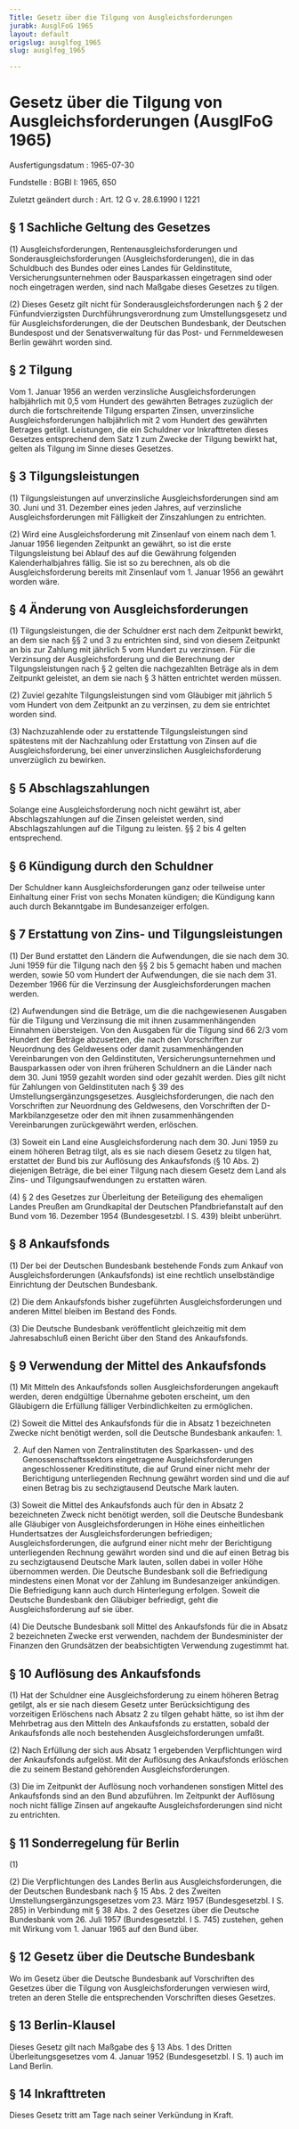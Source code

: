 ```yaml
---
Title: Gesetz über die Tilgung von Ausgleichsforderungen
jurabk: AusglFoG 1965
layout: default
origslug: ausglfog_1965
slug: ausglfog_1965

---
```


# Gesetz über die Tilgung von Ausgleichsforderungen (AusglFoG 1965)

Ausfertigungsdatum
:   1965-07-30

Fundstelle
:   BGBl I: 1965, 650

Zuletzt geändert durch
:   Art. 12 G v. 28.6.1990 I 1221


## § 1 Sachliche Geltung des Gesetzes

(1) Ausgleichsforderungen, Rentenausgleichsforderungen und Sonderausgleichsforderungen (Ausgleichsforderungen), die in das Schuldbuch des Bundes oder eines Landes für Geldinstitute, Versicherungsunternehmen oder Bausparkassen eingetragen sind oder noch eingetragen werden, sind nach Maßgabe dieses Gesetzes zu tilgen.

(2) Dieses Gesetz gilt nicht für Sonderausgleichsforderungen nach § 2 der Fünfundvierzigsten Durchführungsverordnung zum Umstellungsgesetz und für Ausgleichsforderungen, die der Deutschen Bundesbank, der Deutschen Bundespost und der Senatsverwaltung für das Post- und Fernmeldewesen Berlin gewährt worden sind.


## § 2 Tilgung

Vom 1. Januar 1956 an werden verzinsliche Ausgleichsforderungen halbjährlich mit 0,5 vom Hundert des gewährten Betrages zuzüglich der durch die fortschreitende Tilgung ersparten Zinsen, unverzinsliche Ausgleichsforderungen halbjährlich mit 2 vom Hundert des gewährten Betrages getilgt. Leistungen, die ein Schuldner vor Inkrafttreten dieses Gesetzes entsprechend dem Satz 1 zum Zwecke der Tilgung bewirkt hat, gelten als Tilgung im Sinne dieses Gesetzes.


## § 3 Tilgungsleistungen

(1) Tilgungsleistungen auf unverzinsliche Ausgleichsforderungen sind am 30. Juni und 31. Dezember eines jeden Jahres, auf verzinsliche Ausgleichsforderungen mit Fälligkeit der Zinszahlungen zu entrichten.

(2) Wird eine Ausgleichsforderung mit Zinsenlauf von einem nach dem 1. Januar 1956 liegenden Zeitpunkt an gewährt, so ist die erste Tilgungsleistung bei Ablauf des auf die Gewährung folgenden Kalenderhalbjahres fällig. Sie ist so zu berechnen, als ob die Ausgleichsforderung bereits mit Zinsenlauf vom 1. Januar 1956 an gewährt worden wäre.


## § 4 Änderung von Ausgleichsforderungen

(1) Tilgungsleistungen, die der Schuldner erst nach dem Zeitpunkt bewirkt, an dem sie nach §§ 2 und 3 zu entrichten sind, sind von diesem Zeitpunkt an bis zur Zahlung mit jährlich 5 vom Hundert zu verzinsen. Für die Verzinsung der Ausgleichsforderung und die Berechnung der Tilgungsleistungen nach § 2 gelten die nachgezahlten Beträge als in dem Zeitpunkt geleistet, an dem sie nach § 3 hätten entrichtet werden müssen.

(2) Zuviel gezahlte Tilgungsleistungen sind vom Gläubiger mit jährlich 5 vom Hundert von dem Zeitpunkt an zu verzinsen, zu dem sie entrichtet worden sind.

(3) Nachzuzahlende oder zu erstattende Tilgungsleistungen sind spätestens mit der Nachzahlung oder Erstattung von Zinsen auf die Ausgleichsforderung, bei einer unverzinslichen Ausgleichsforderung unverzüglich zu bewirken.


## § 5 Abschlagszahlungen

Solange eine Ausgleichsforderung noch nicht gewährt ist, aber Abschlagszahlungen auf die Zinsen geleistet werden, sind Abschlagszahlungen auf die Tilgung zu leisten. §§ 2 bis 4 gelten entsprechend.


## § 6 Kündigung durch den Schuldner

Der Schuldner kann Ausgleichsforderungen ganz oder teilweise unter Einhaltung einer Frist von sechs Monaten kündigen; die Kündigung kann auch durch Bekanntgabe im Bundesanzeiger erfolgen.


## § 7 Erstattung von Zins- und Tilgungsleistungen

(1) Der Bund erstattet den Ländern die Aufwendungen, die sie nach dem 30. Juni 1959 für die Tilgung nach den §§ 2 bis 5 gemacht haben und machen werden, sowie 50 vom Hundert der Aufwendungen, die sie nach dem 31. Dezember 1966 für die Verzinsung der Ausgleichsforderungen machen werden.

(2) Aufwendungen sind die Beträge, um die die nachgewiesenen Ausgaben für die Tilgung und Verzinsung die mit ihnen zusammenhängenden Einnahmen übersteigen. Von den Ausgaben für die Tilgung sind 66 2/3 vom Hundert der Beträge abzusetzen, die nach den Vorschriften zur Neuordnung des Geldwesens oder damit zusammenhängenden Vereinbarungen von den Geldinstituten, Versicherungsunternehmen und Bausparkassen oder von ihren früheren Schuldnern an die Länder nach dem 30. Juni 1959 gezahlt worden sind oder gezahlt werden. Dies gilt nicht für Zahlungen von Geldinstituten nach § 39 des Umstellungsergänzungsgesetzes. Ausgleichsforderungen, die nach den Vorschriften zur Neuordnung des Geldwesens, den Vorschriften der D-Markbilanzgesetze oder den mit ihnen zusammenhängenden Vereinbarungen zurückgewährt werden, erlöschen.

(3) Soweit ein Land eine Ausgleichsforderung nach dem 30. Juni 1959 zu einem höheren Betrag tilgt, als es sie nach diesem Gesetz zu tilgen hat, erstattet der Bund bis zur Auflösung des Ankaufsfonds (§ 10 Abs. 2) diejenigen Beträge, die bei einer Tilgung nach diesem Gesetz dem Land als Zins- und Tilgungsaufwendungen zu erstatten wären.

(4) § 2 des Gesetzes zur Überleitung der Beteiligung des ehemaligen Landes Preußen am Grundkapital der Deutschen Pfandbriefanstalt auf den Bund vom 16. Dezember 1954 (Bundesgesetzbl. I S. 439) bleibt unberührt.


## § 8 Ankaufsfonds

(1) Der bei der Deutschen Bundesbank bestehende Fonds zum Ankauf von Ausgleichsforderungen (Ankaufsfonds) ist eine rechtlich unselbständige Einrichtung der Deutschen Bundesbank.

(2) Die dem Ankaufsfonds bisher zugeführten Ausgleichsforderungen und anderen Mittel bleiben im Bestand des Fonds.

(3) Die Deutsche Bundesbank veröffentlicht gleichzeitig mit dem Jahresabschluß einen Bericht über den Stand des Ankaufsfonds.


## § 9 Verwendung der Mittel des Ankaufsfonds

(1) Mit Mitteln des Ankaufsfonds sollen Ausgleichsforderungen angekauft werden, deren endgültige Übernahme geboten erscheint, um den Gläubigern die Erfüllung fälliger Verbindlichkeiten zu ermöglichen.

(2) Soweit die Mittel des Ankaufsfonds für die in Absatz 1 bezeichneten Zwecke nicht benötigt werden, soll die Deutsche Bundesbank ankaufen:
1\.

2.  Auf den Namen von Zentralinstituten des Sparkassen- und des Genossenschaftssektors eingetragene Ausgleichsforderungen angeschlossener Kreditinstitute, die auf Grund einer nicht mehr der Berichtigung unterliegenden Rechnung gewährt worden sind und die auf einen Betrag bis zu sechzigtausend Deutsche Mark lauten.




(3) Soweit die Mittel des Ankaufsfonds auch für den in Absatz 2 bezeichneten Zweck nicht benötigt werden, soll die Deutsche Bundesbank alle Gläubiger von Ausgleichsforderungen in Höhe eines einheitlichen Hundertsatzes der Ausgleichsforderungen befriedigen; Ausgleichsforderungen, die aufgrund einer nicht mehr der Berichtigung unterliegenden Rechnung gewährt worden sind und die auf einen Betrag bis zu sechzigtausend Deutsche Mark lauten, sollen dabei in voller Höhe übernommen werden. Die Deutsche Bundesbank soll die Befriedigung mindestens einen Monat vor der Zahlung im Bundesanzeiger ankündigen. Die Befriedigung kann auch durch Hinterlegung erfolgen. Soweit die Deutsche Bundesbank den Gläubiger befriedigt, geht die Ausgleichsforderung auf sie über.

(4) Die Deutsche Bundesbank soll Mittel des Ankaufsfonds für die in Absatz 2 bezeichneten Zwecke erst verwenden, nachdem der Bundesminister der Finanzen den Grundsätzen der beabsichtigten Verwendung zugestimmt hat.


## § 10 Auflösung des Ankaufsfonds

(1) Hat der Schuldner eine Ausgleichsforderung zu einem höheren Betrag getilgt, als er sie nach diesem Gesetz unter Berücksichtigung des vorzeitigen Erlöschens nach Absatz 2 zu tilgen gehabt hätte, so ist ihm der Mehrbetrag aus den Mitteln des Ankaufsfonds zu erstatten, sobald der Ankaufsfonds alle noch bestehenden Ausgleichsforderungen umfaßt.

(2) Nach Erfüllung der sich aus Absatz 1 ergebenden Verpflichtungen wird der Ankaufsfonds aufgelöst. Mit der Auflösung des Ankaufsfonds erlöschen die zu seinem Bestand gehörenden Ausgleichsforderungen.

(3) Die im Zeitpunkt der Auflösung noch vorhandenen sonstigen Mittel des Ankaufsfonds sind an den Bund abzuführen. Im Zeitpunkt der Auflösung noch nicht fällige Zinsen auf angekaufte Ausgleichsforderungen sind nicht zu entrichten.


## § 11 Sonderregelung für Berlin

(1)

(2) Die Verpflichtungen des Landes Berlin aus Ausgleichsforderungen, die der Deutschen Bundesbank nach § 15 Abs. 2 des Zweiten Umstellungsergänzungsgesetzes vom 23. März 1957 (Bundesgesetzbl. I S. 285) in Verbindung mit § 38 Abs. 2 des Gesetzes über die Deutsche Bundesbank vom 26. Juli 1957 (Bundesgesetzbl. I S. 745) zustehen, gehen mit Wirkung vom 1. Januar 1965 auf den Bund über.


## § 12 Gesetz über die Deutsche Bundesbank

Wo im Gesetz über die Deutsche Bundesbank auf Vorschriften des Gesetzes über die Tilgung von Ausgleichsforderungen verwiesen wird, treten an deren Stelle die entsprechenden Vorschriften dieses Gesetzes.


## § 13 Berlin-Klausel

Dieses Gesetz gilt nach Maßgabe des § 13 Abs. 1 des Dritten Überleitungsgesetzes vom 4. Januar 1952 (Bundesgesetzbl. I S. 1) auch im Land Berlin.


## § 14 Inkrafttreten

Dieses Gesetz tritt am Tage nach seiner Verkündung in Kraft.

